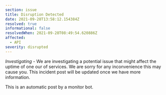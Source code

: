 ```yaml
---
section: issue
title: Disruption Detected
date: 2021-09-28T13:58:12.154384Z
resolved: true
informational: false
resolvedWhen: 2021-09-28T08:49:54.620886Z
affected:
  - API
severity: disrupted
---
```

*Investigating* - We are investigating a potential issue that might affect the uptime of one our of services. We are sorry for any inconvenience this may cause you. This incident post will be updated once we have more information.

This is an automatic post by a monitor bot.
        